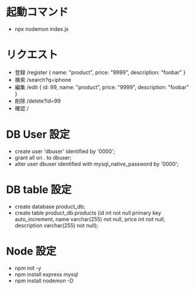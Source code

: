 # 起動コマンド

- npx nodemon index.js

# リクエスト

- 登録 /register { name: "product", price: "9999", description: "foobar" }
- 検索 /search?q=iphone
- 編集 /edit { id: 99, name: "product", price: "9999", description: "foobar" }
- 削除 /delete?id=99
- 確認 /

# DB User 設定

- create user 'dbuser' identified by '0000';
- grant all on _._ to dbuser;
- alter user dbuser identified with mysql_native_password by '0000';

# DB table 設定

- create database product_db;
- create table product_db.products (id int not null primary key auto_increment, name varchar(255) not null, price int not null, description varchar(255) not null);

# Node 設定

- npm init -y
- npm install express mysql
- npm install nodemon -D

